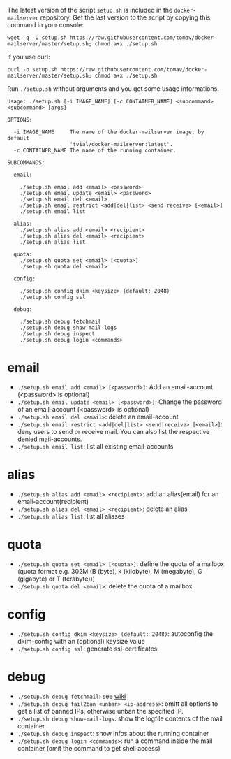The latest version of the script `setup.sh` is included in the `docker-mailserver` repository. Get the last version to the script by copying this command in your console:

```
wget -q -O setup.sh https://raw.githubusercontent.com/tomav/docker-mailserver/master/setup.sh; chmod a+x ./setup.sh
```
if you use curl:
```
curl -o setup.sh https://raw.githubusercontent.com/tomav/docker-mailserver/master/setup.sh; chmod a+x ./setup.sh
```

Run `./setup.sh` without arguments and you get some usage informations.

```
Usage: ./setup.sh [-i IMAGE_NAME] [-c CONTAINER_NAME] <subcommand> <subcommand> [args]

OPTIONS:

  -i IMAGE_NAME     The name of the docker-mailserver image, by default
                    'tvial/docker-mailserver:latest'.
  -c CONTAINER_NAME The name of the running container.

SUBCOMMANDS:

  email:

    ./setup.sh email add <email> <password>
    ./setup.sh email update <email> <password>
    ./setup.sh email del <email>
    ./setup.sh email restrict <add|del|list> <send|receive> [<email>]
    ./setup.sh email list

  alias:
    ./setup.sh alias add <email> <recipient>
    ./setup.sh alias del <email> <recipient>
    ./setup.sh alias list

  quota:
    ./setup.sh quota set <email> [<quota>]
    ./setup.sh quota del <email>

  config:

    ./setup.sh config dkim <keysize> (default: 2048)
    ./setup.sh config ssl

  debug:

    ./setup.sh debug fetchmail
    ./setup.sh debug show-mail-logs
    ./setup.sh debug inspect
    ./setup.sh debug login <commands>
```
# email 
* `./setup.sh email add <email> [<password>]`: Add an email-account (\<password\> is optional)
* `./setup.sh email update <email> [<password>]`: Change the password of an email-account (\<password\> is optional)
* `./setup.sh email del <email>`: delete an email-account
* `./setup.sh email restrict <add|del|list> <send|receive> [<email>]`: deny users to send or receive mail. You can also list the respective denied mail-accounts.
* `./setup.sh email list`: list all existing email-accounts
# alias
* `./setup.sh alias add <email> <recipient>`: add an alias(email) for an email-account(recipient)
* `./setup.sh alias del <email> <recipient>`: delete an alias
* `./setup.sh alias list`: list all aliases
# quota
* `./setup.sh quota set <email> [<quota>]`: define the quota of a mailbox (quota format e.g. 302M (B (byte), k (kilobyte), M (megabyte), G (gigabyte) or T (terabyte)))
*  `./setup.sh quota del <email>`: delete the quota of a mailbox
# config 
* `./setup.sh config dkim <keysize> (default: 2048)`: autoconfig the dkim-config with an (optional) keysize value
* `./setup.sh config ssl`: generate ssl-certificates
# debug 
* `./setup.sh debug fetchmail`: see [wiki](https://github.com/tomav/docker-mailserver/wiki/Retrieve-emails-from-a-remote-mail-server-%28using-builtin-fetchmail%29#debugging)
* `./setup.sh debug fail2ban <unban> <ip-address>`: omitt all options to get a list of banned IPs, otherwise unban the specified IP.
* `./setup.sh debug show-mail-logs`: show the logfile contents of the mail container
* `./setup.sh debug inspect`: show infos about the running container
* `./setup.sh debug login <commands>`: run a command inside the mail container (omit the command to get shell access)

